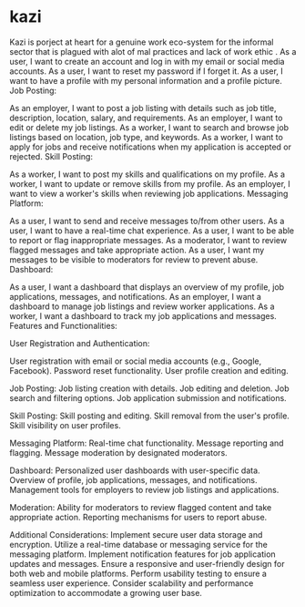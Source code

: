 # kazi
Kazi is porject at heart for a genuine work eco-system for the informal sector that is plagued with
alot of mal practices and lack of work ethic .
As a user,
I want to create an account and log in with my email or social media accounts.
As a user, I want to reset my password if I forget it.
As a user, I want to have a profile with my personal information and a profile picture.
Job Posting:

As an employer,
I want to post a job listing with details such as job title, description, location, salary, and requirements.
As an employer, I want to edit or delete my job listings.
As a worker, I want to search and browse job listings based on location, job type, and keywords.
As a worker, I want to apply for jobs and receive notifications when my application is accepted or rejected.
Skill Posting:

As a worker, 
I want to post my skills and qualifications on my profile.
As a worker, I want to update or remove skills from my profile.
As an employer, I want to view a worker's skills when reviewing job applications.
Messaging Platform:

As a user, I want to send and receive messages to/from other users.
As a user, I want to have a real-time chat experience.
As a user, I want to be able to report or flag inappropriate messages.
As a moderator, I want to review flagged messages and take appropriate action.
As a user, I want my messages to be visible to moderators for review to prevent abuse.
Dashboard:

As a user, I want a dashboard that displays an overview of my profile, job applications, messages, and notifications.
As an employer, I want a dashboard to manage job listings and review worker applications.
As a worker, I want a dashboard to track my job applications and messages.
Features and Functionalities:

User Registration and Authentication:

User registration with email or social media accounts (e.g., Google, Facebook).
Password reset functionality.
User profile creation and editing.

Job Posting:
Job listing creation with details.
Job editing and deletion.
Job search and filtering options.
Job application submission and notifications.

Skill Posting:
Skill posting and editing.
Skill removal from the user's profile.
Skill visibility on user profiles.

Messaging Platform:
Real-time chat functionality.
Message reporting and flagging.
Message moderation by designated moderators.

Dashboard:
Personalized user dashboards with user-specific data.
Overview of profile, job applications, messages, and notifications.
Management tools for employers to review job listings and applications.

Moderation:
Ability for moderators to review flagged content and take appropriate action.
Reporting mechanisms for users to report abuse.

Additional Considerations:
Implement secure user data storage and encryption.
Utilize a real-time database or messaging service for the messaging platform.
Implement notification features for job application updates and messages.
Ensure a responsive and user-friendly design for both web and mobile platforms.
Perform usability testing to ensure a seamless user experience.
Consider scalability and performance optimization to accommodate a growing user base.
